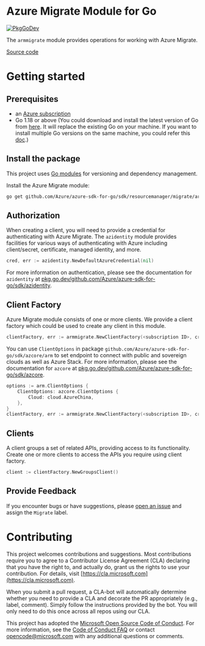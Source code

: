 # Azure Migrate Module for Go

[![PkgGoDev](https://pkg.go.dev/badge/github.com/Azure/azure-sdk-for-go/sdk/resourcemanager/migrate/armmigrate)](https://pkg.go.dev/github.com/Azure/azure-sdk-for-go/sdk/resourcemanager/migrate/armmigrate)

The `armmigrate` module provides operations for working with Azure Migrate.

[Source code](https://github.com/Azure/azure-sdk-for-go/tree/main/sdk/resourcemanager/migrate/armmigrate)

# Getting started

## Prerequisites

- an [Azure subscription](https://azure.microsoft.com/free/)
- Go 1.18 or above (You could download and install the latest version of Go from [here](https://go.dev/doc/install). It will replace the existing Go on your machine. If you want to install multiple Go versions on the same machine, you could refer this [doc](https://go.dev/doc/manage-install).)

## Install the package

This project uses [Go modules](https://github.com/golang/go/wiki/Modules) for versioning and dependency management.

Install the Azure Migrate module:

```sh
go get github.com/Azure/azure-sdk-for-go/sdk/resourcemanager/migrate/armmigrate
```

## Authorization

When creating a client, you will need to provide a credential for authenticating with Azure Migrate.  The `azidentity` module provides facilities for various ways of authenticating with Azure including client/secret, certificate, managed identity, and more.

```go
cred, err := azidentity.NewDefaultAzureCredential(nil)
```

For more information on authentication, please see the documentation for `azidentity` at [pkg.go.dev/github.com/Azure/azure-sdk-for-go/sdk/azidentity](https://pkg.go.dev/github.com/Azure/azure-sdk-for-go/sdk/azidentity).

## Client Factory

Azure Migrate module consists of one or more clients. We provide a client factory which could be used to create any client in this module.

```go
clientFactory, err := armmigrate.NewClientFactory(<subscription ID>, cred, nil)
```

You can use `ClientOptions` in package `github.com/Azure/azure-sdk-for-go/sdk/azcore/arm` to set endpoint to connect with public and sovereign clouds as well as Azure Stack. For more information, please see the documentation for `azcore` at [pkg.go.dev/github.com/Azure/azure-sdk-for-go/sdk/azcore](https://pkg.go.dev/github.com/Azure/azure-sdk-for-go/sdk/azcore).

```go
options := arm.ClientOptions {
    ClientOptions: azcore.ClientOptions {
        Cloud: cloud.AzureChina,
    },
}
clientFactory, err := armmigrate.NewClientFactory(<subscription ID>, cred, &options)
```

## Clients

A client groups a set of related APIs, providing access to its functionality.  Create one or more clients to access the APIs you require using client factory.

```go
client := clientFactory.NewGroupsClient()
```

## Provide Feedback

If you encounter bugs or have suggestions, please
[open an issue](https://github.com/Azure/azure-sdk-for-go/issues) and assign the `Migrate` label.

# Contributing

This project welcomes contributions and suggestions. Most contributions require
you to agree to a Contributor License Agreement (CLA) declaring that you have
the right to, and actually do, grant us the rights to use your contribution.
For details, visit [https://cla.microsoft.com](https://cla.microsoft.com).

When you submit a pull request, a CLA-bot will automatically determine whether
you need to provide a CLA and decorate the PR appropriately (e.g., label,
comment). Simply follow the instructions provided by the bot. You will only
need to do this once across all repos using our CLA.

This project has adopted the
[Microsoft Open Source Code of Conduct](https://opensource.microsoft.com/codeofconduct/).
For more information, see the
[Code of Conduct FAQ](https://opensource.microsoft.com/codeofconduct/faq/)
or contact [opencode@microsoft.com](mailto:opencode@microsoft.com) with any
additional questions or comments.